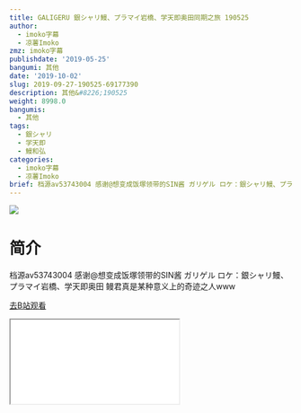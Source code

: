 ```yaml
---
title: GALIGERU 銀シャリ鰻、プラマイ岩橋、学天即奥田同期之旅 190525
author:
  - imoko字幕
  - 凉薯Imoko
zmz: imoko字幕
publishdate: '2019-05-25'
bangumi: 其他
date: '2019-10-02'
slug: 2019-09-27-190525-69177390
description: 其他&#8226;190525
weight: 8998.0
bangumis:
  - 其他
tags:
  - 銀シャリ
  - 学天即
  - 鰻和弘
categories:
  - imoko字幕
  - 凉薯Imoko
brief: 档源av53743004 感谢@想变成饭塚领带的SIN酱 ガリゲル ロケ：銀シャリ鰻、プラマイ岩橋、学天即奥田 鳗君真是某种意义上的奇迹之人www
---
```

![](https://raw.githubusercontent.com/tcgriffith/owaraisite/master/static/tmpimg/672cb0d148cc86377f6243f1eec6b6db5e14ef73.jpg.480.jpg)
# 简介  
档源av53743004 感谢@想变成饭塚领带的SIN酱
ガリゲル
ロケ：銀シャリ鰻、プラマイ岩橋、学天即奥田
鳗君真是某种意义上的奇迹之人www  

[去B站观看](https://www.bilibili.com/video/av69177390/)
<div class ="resp-container"><iframe class="testiframe" src="//player.bilibili.com/player.html?aid=69177390"", scrolling="no", allowfullscreen="true" > </iframe></div> 
